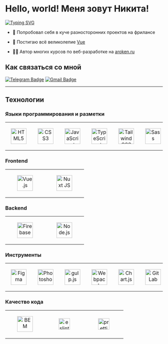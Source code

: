 <h1>
  Hello, world! Меня зовут Никита!
</h1>

<p>
  <a href="https://git.io/typing-svg"><img src="https://readme-typing-svg.demolab.com?font=Handjet&weight=500&size=40&duration=3000&pause=1000&color=B8ACF7&width=440&height=55&lines=Front-end+%D1%80%D0%B0%D0%B7%D1%80%D0%B0%D0%B1%D0%BE%D1%82%D1%87%D0%B8%D0%BA;%D0%91%D0%BE%D0%BB%D0%B5%D0%B5+2-%D1%85+%D0%BB%D0%B5%D1%82+%D0%BE%D0%BF%D1%8B%D1%82%D0%B0+%D1%80%D0%B0%D0%B7%D1%80%D0%B0%D0%B1%D0%BE%D1%82%D0%BA%D0%B8;%D0%9F%D0%BE%D1%81%D1%82%D0%BE%D1%8F%D0%BD%D0%BD%D0%BE+%D0%B8%D0%B7%D1%83%D1%87%D0%B0%D1%8E+%D1%87%D1%82%D0%BE-%D1%82%D0%BE+%D0%BD%D0%BE%D0%B2%D0%BE%D0%B5" alt="Typing SVG" /></a>
</p>

- 🔭 Попробовал себя в куче разносторонних проектов на фрилансе  
  

- 🌱 Постигаю всё великолепие [Vue](https://vuejs.org/)  
  

- 👨‍🏫 Автор многих курсов по веб-разработке на [aroken.ru](https://aroken.ru/)  

## Как связаться со мной
[![Telegram Badge](https://img.shields.io/badge/-BURKHARDT30-blue?style=flat&logo=Telegram&logoColor=white)](https://t.me/BURKHARDT30)
[![Gmail Badge](https://img.shields.io/badge/-Gmail-red?style=flat&logo=Gmail&logoColor=white)](mailto:burkhardt30tto@gmail.com)

---

## Технологии

### Языки программирования и разметки
<table width='100%'>
  <tr>
     <td align="center" width="110" height="90">
        <a href="https://en.wikipedia.org/wiki/HTML5" target="_blank"><img style="margin: 10px" src="https://profilinator.rishav.dev/skills-assets/html5-original-wordmark.svg" alt="HTML5" height="50" /></a>  
    </td>
     <td align="center" width="110" height="90">
        <a href="https://www.w3schools.com/css/" target="_blank"><img style="margin: 10px" src="https://profilinator.rishav.dev/skills-assets/css3-original-wordmark.svg" alt="CSS3" height="50" /></a>  
    </td>
     <td align="center" width="110" height="90">
        <a href="https://www.javascript.com/" target="_blank"><img style="margin: 10px" src="https://profilinator.rishav.dev/skills-assets/javascript-original.svg" alt="JavaScript" height="50" /></a>  
    </td>
     <td align="center" width="110" height="90">
        <a href="https://www.typescriptlang.org/" target="_blank"><img style="margin: 10px" src="https://profilinator.rishav.dev/skills-assets/typescript-original.svg" alt="TypeScript" height="50" /></a>  
    </td>
     <td align="center" width="110" height="90">
        <a href="https://www.tailwindcss.com/" target="_blank"><img style="margin: 10px" src="https://profilinator.rishav.dev/skills-assets/tailwindcss.svg" alt="Tailwind CSS" height="50" /></a>  
    </td>
     <td align="center" width="110" height="90">
        <a href="https://sass-lang.com/" target="_blank"><img style="margin: 10px" src="https://profilinator.rishav.dev/skills-assets/sass-original.svg" alt="Sass" height="50" /></a> 
    </td>
  </tr> 
</table>

### Frontend
<table width='100%'>
  <tr>
     <td align="center" width="110" height="90">
        <a href="https://vuejs.org/" target="_blank"><img style="margin: 10px" src="https://profilinator.rishav.dev/skills-assets/vuejs-original-wordmark.svg" alt="Vue.js" height="50" /></a>  
    </td>
     <td align="center" width="110" height="90">
        <a href="https://nuxtjs.org/" target="_blank"><img style="margin: 10px" src="https://profilinator.rishav.dev/skills-assets/nuxt.png" alt="Nuxt JS" height="50" /></a>  
    </td>
  </tr> 
</table>

### Backend
<table width='100%'>
  <tr>
     <td align="center" width="110" height="90">
        <a href="https://firebase.google.com/" target="_blank"><img style="margin: 10px" src="https://profilinator.rishav.dev/skills-assets/firebase.png" alt="Firebase" height="50" /></a>
    </td>
     <td align="center" width="110" height="90">
        <a href="https://nodejs.org/" target="_blank"><img style="margin: 10px" src="https://profilinator.rishav.dev/skills-assets/nodejs-original-wordmark.svg" alt="Node.js" height="50" /></a>  
    </td>
  </tr> 
</table>

### Инструменты 
<table width='100%'>
  <tr>
     <td align="center" width="110" height="90">
        <a href="https://www.figma.com/" target="_blank"><img style="margin: 10px" src="https://profilinator.rishav.dev/skills-assets/figma-icon.svg" alt="Figma" height="50" /></a>  
    </td>
     <td align="center" width="110" height="90">
        <a href="https://www.adobe.com/in/products/photoshop.html" target="_blank"><img style="margin: 10px" src="https://profilinator.rishav.dev/skills-assets/photoshop-plain.svg" alt="Photoshop" height="50" /></a>  
    </td>
     <td align="center" width="110" height="90">
        <a href="https://gulpjs.com/" target="_blank"><img style="margin: 10px" src="https://profilinator.rishav.dev/skills-assets/gulp-plain.svg" alt="gulp.js" height="50" /></a>  
    </td>
     <td align="center" width="110" height="90">
        <a href="https://webpack.js.org/" target="_blank"><img style="margin: 10px" src="https://profilinator.rishav.dev/skills-assets/webpack-original.svg" alt="Webpack" height="50" /></a>  
    </td>
     <td align="center" width="110" height="90">
        <a href="https://www.chartjs.org/" target="_blank"><img style="margin: 10px" src="https://profilinator.rishav.dev/skills-assets/logo-title.svg" alt="Chart.js" height="50" /></a>  
    </td>
     <td align="center" width="110" height="90">
        <a href="https://about.gitlab.com/" target="_blank"><img style="margin: 10px" src="https://profilinator.rishav.dev/skills-assets/gitlab.svg" alt="GitLab" height="50" /></a>  
    </td>
     <td align="center" width="110" height="90">
        <a href="https://github.com/" target="_blank"><img style="margin: 10px" src="https://profilinator.rishav.dev/skills-assets/git-scm-icon.svg" alt="Git" height="50" /></a>  
    </td>
  </tr> 
</table>

### Качество кода
<table width='100%'>
  <tr>
     <td align="center" width="110" height="90">
        <a href="http://getbem.com/" target="_blank"><img style="margin: 10px" src="https://profilinator.rishav.dev/skills-assets/bem.svg" alt="BEM" height="50" /></a>  
    </td>
     <td align="center" width="110" height="90">
        <a href="https://eslint.org/" target="_blank"><img src="https://brandeps.com/icon-download/E/Eslint-icon-vector-02.svg" width="36" height="36" alt="eslint" /></a>  
    </td>
     <td align="center" width="110" height="90">
        <a href="https://prettier.io/" target="_blank"><img src="https://brandeps.com/icon-download/P/Prettier-icon-vector-02.svg" width="36" height="36" alt="prettier" /></a>  
    </td>
  </tr> 
</table>
